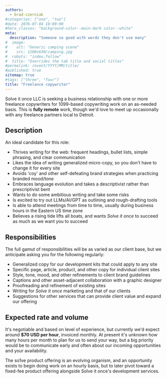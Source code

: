 ```yaml
---
authors:
  - brad-czerniak
#categories: ["one", "two"]
#date: 2076-07-04 10:00:00
#hero_classes: "background-color--main-dark color--white"
meta:
  description: "Someone so good with words they don't use many"
#  image:
#    alt: "Generic camping scene"
#    src: 1200x630/camping.jpg
#  robots: "index,follow"
#  title: "Overrides the tab title and social titles"
#permalink: /event/YYYY/MM/title/
#published: true
sitemap: true
#tags: ["three", "four"]
title: "Freelance copywriter"
---
```


Solve it once LLC is seeking a business relationship with one or more freelance copywriters for 1099-based copywriting
work on an as-needed basis. This is **fully remote** work, though we'd love to meet up occasionally with
any freelance partners local to Detroit.

## Description

An ideal candidate for this role:

  * Thrives writing for the web: frequent headings, bullet lists, simple phrasing, and clear communication
  * Likes the idea of writing generalized micro-copy, so you don't have to change it for every site
  * Avoids 'coy' and other self-defeating brand strategies when practicing branded mood/tone
  * Embraces language evolution and takes a descriptivist rather than prescriptivist bent
  * Wants to do some ambitious writing and take some risks
  * Is excited to try out LLMs/AI/GPT as outlining and rough-drafting tools
  * Is able to attend meetings from time to time, usually during business hours in the Eastern US time zone
  * Believes a rising tide lifts all boats, and wants _Solve it once_ to succeed as much as we want you to succeed

## Responsibilities

The full gamut of responsibilities will be as varied as our client base, but we anticipate asking you for the following
regularly:

  * Generalized copy for our development kits that could apply to any site
  * Specific page, article, product, and other copy for individual client sites
  * Style, tone, mood, and other refinements to client brand guidelines
  * Captions and other asset-adjacent collaboration with a graphic designer
  * Proofreading and refinement of existing sites
  * Writing for _Solve it once_ marketing and that of our clients
  * Suggestions for other services that can provide client value and expand our offering

## Expected rate and volume

It's negotiable and based on level of experience, but currently we'd expect around **$70 USD per hour**, invoiced monthly.
At present it's unknown how many hours per month to plan for us to send your way, but a big priority would be to communicate
early and often about our incoming opportunities and your availability.

The so1ve product offering is an evolving organism, and an opportunity exists to begin doing work on an hourly basis, but
to later pivot toward a fixed-fee product offering alongside Solve it once's development services.
